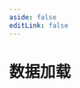 ```yaml
---
aside: false
editLink: false
---
```


# 数据加载

<script setup>
import Chart from '../../components/SampleChart.vue'
import data from '../../data/sample/data/index.json'
</script>
<Chart :js="data['index.js']" :html="data['index.html']" title="数据加载"/>

<!--@include: @/data/sample/data/index.md-->